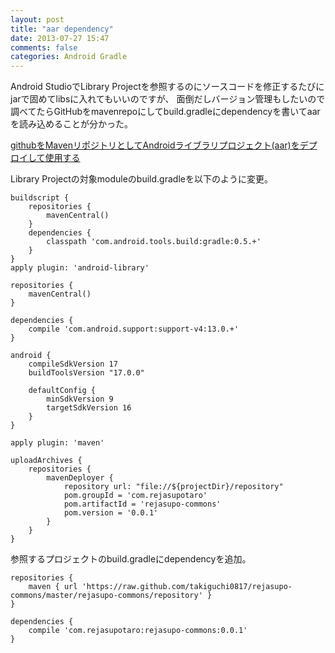 ```yaml
---
layout: post
title: "aar dependency"
date: 2013-07-27 15:47
comments: false
categories: Android Gradle
---
```


Android StudioでLibrary Projectを参照するのにソースコードを修正するたびにjarで固めてlibsに入れてもいいのですが、
面倒だしバージョン管理もしたいので調べてたらGitHubをmavenrepoにしてbuild.gradleにdependencyを書いてaarを読み込めることが分かった。

[githubをMavenリポジトリとしてAndroidライブラリプロジェクト(aar)をデプロイして使用する](http://u1aryz.blogspot.jp/2013/06/githubmavenandroidaar.html)

Library Projectの対象moduleのbuild.gradleを以下のように変更。

```
buildscript {
    repositories {
        mavenCentral()
    }
    dependencies {
        classpath 'com.android.tools.build:gradle:0.5.+'
    }
}
apply plugin: 'android-library'

repositories {
    mavenCentral()
}

dependencies {
    compile 'com.android.support:support-v4:13.0.+'
}

android {
    compileSdkVersion 17
    buildToolsVersion "17.0.0"

    defaultConfig {
        minSdkVersion 9
        targetSdkVersion 16
    }
}

apply plugin: 'maven'

uploadArchives {
    repositories {
        mavenDeployer {
            repository url: "file://${projectDir}/repository"
            pom.groupId = 'com.rejasupotaro'
            pom.artifactId = 'rejasupo-commons'
            pom.version = '0.0.1'
        }
    }
}
```

参照するプロジェクトのbuild.gradleにdependencyを追加。

```
repositories {
    maven { url 'https://raw.github.com/takiguchi0817/rejasupo-commons/master/rejasupo-commons/repository' }
}

dependencies {
    compile 'com.rejasupotaro:rejasupo-commons:0.0.1'
}
```
